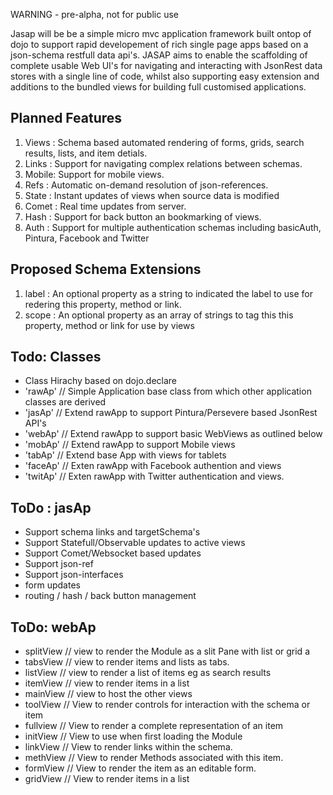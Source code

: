 WARNING - pre-alpha, not for public use 

Jasap will be be a simple micro mvc application framework built ontop of dojo to support rapid developement of rich single page apps based on a json-schema restfull data api's. 
JASAP aims to enable the scaffolding of complete usable Web UI's for navigating and interacting with 
JsonRest data stores with a single line of code, whilst also supporting easy extension and additions to the bundled views for building full customised applications.

## Planned Features
1. Views : Schema based automated rendering of forms, grids, search results, lists, and item detials.
2. Links : Support for navigating complex relations between schemas. 
3. Mobile: Support for mobile views. 
4. Refs  : Automatic on-demand resolution of json-references. 
3. State : Instant updates of views when source data is modified 
4. Comet : Real time updates from server.
5. Hash  : Support for back button an bookmarking of views.
8. Auth  : Support for multiple authentication schemas including basicAuth, Pintura, Facebook and Twitter

## Proposed Schema Extensions
1. label : An optional property as a string to indicated the label to use for redering this property, method or link.
2. scope : An optional property as an array of strings to tag this this property, method or link for use by views

## Todo: Classes
* Class Hirachy based on dojo.declare 
* 'rawAp'  // Simple Application base class from which other application classes are derived
* 'jasAp'  // Extend rawApp to support Pintura/Persevere based JsonRest API's
* 'webAp'  // Extend rawApp to support basic WebViews as outlined below
* 'mobAp'  // Extend rawApp to support Mobile views
* 'tabAp'  // Extend base App with views for tablets 
* 'faceAp' // Exten rawApp with Facebook authention and views
* 'twitAp' // Exten rawApp with Twitter authentication and views.

## ToDo : jasAp
* Support schema links and targetSchema's
* Support Statefull/Observable updates to active views
* Support Comet/Websocket based updates 
* Support json-ref
* Support json-interfaces
* form updates
* routing / hash / back button management

## ToDo: webAp #
* splitView // view to render the Module as a slit Pane with list or grid a 
* tabsView  // view to render items and lists as tabs.
* listView  // view to render a list of items eg as search results
* itemView  // view to render items in a list
* mainView  // view to host the other views
* toolView  // View to render controls for interaction with the schema or item
* fullview  // View to render a complete representation of an item
* initView  // View to use when first loading the Module
* linkView  // View to render links within the schema.
* methView  // View to render Methods associated with this item.
* formView  // View to render the item as an editable form.
* gridView  // View to render items in a list

